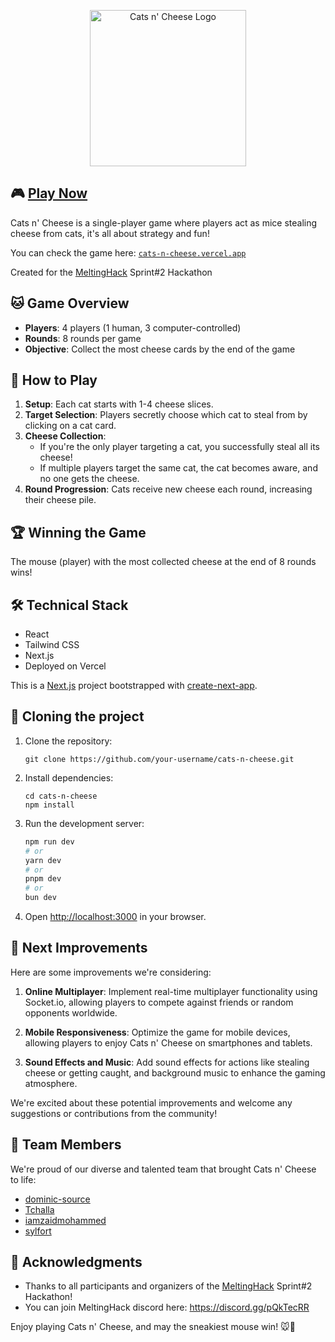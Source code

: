 <p align="center">
<img src="https://github.com/sylfort/cats-n-cheese/assets/24916160/ca222744-9e82-497e-ad5c-b6412e03491f" alt="Cats n' Cheese Logo" width="250" heigth="250"/>
</p>

## 🎮 [Play Now](https://cats-n-cheese.vercel.app)

Cats n' Cheese is a single-player game where players act as mice stealing cheese from cats, it's all about strategy and fun! 

You can check the game here: [`cats-n-cheese.vercel.app`](https://cats-n-cheese.vercel.app)

Created for the [MeltingHack](https://melting-hack.tokyo) Sprint#2 Hackathon

## 🐱 Game Overview

- **Players**: 4 players (1 human, 3 computer-controlled)
- **Rounds**: 8 rounds per game
- **Objective**: Collect the most cheese cards by the end of the game

## 📜 How to Play

1. **Setup**: Each cat starts with 1-4 cheese slices.
2. **Target Selection**: Players secretly choose which cat to steal from by clicking on a cat card.
3. **Cheese Collection**: 
   - If you're the only player targeting a cat, you successfully steal all its cheese!
   - If multiple players target the same cat, the cat becomes aware, and no one gets the cheese.
4. **Round Progression**: Cats receive new cheese each round, increasing their cheese pile.

## 🏆 Winning the Game

The mouse (player) with the most collected cheese at the end of 8 rounds wins!

## 🛠 Technical Stack

- React
- Tailwind CSS
- Next.js
- Deployed on Vercel

This is a [Next.js](https://nextjs.org/) project bootstrapped with [create-next-app](https://github.com/vercel/next.js/tree/canary/packages/create-next-app).

## 🚀 Cloning the project

1. Clone the repository:
   ```
   git clone https://github.com/your-username/cats-n-cheese.git
   ```
2. Install dependencies:
   ```
   cd cats-n-cheese
   npm install
   ```
3. Run the development server:
   ```bash
   npm run dev
   # or
   yarn dev
   # or
   pnpm dev
   # or
   bun dev
   ```
4. Open [http://localhost:3000](http://localhost:3000) in your browser.

## 🔮 Next Improvements
Here are some improvements we're considering:

1. **Online Multiplayer**: Implement real-time multiplayer functionality using Socket.io, allowing players to compete against friends or random opponents worldwide.

2. **Mobile Responsiveness**: Optimize the game for mobile devices, allowing players to enjoy Cats n' Cheese on smartphones and tablets.

3. **Sound Effects and Music**: Add sound effects for actions like stealing cheese or getting caught, and background music to enhance the gaming atmosphere.

We're excited about these potential improvements and welcome any suggestions or contributions from the community!

## 👥 Team Members
We're proud of our diverse and talented team that brought Cats n' Cheese to life:

- [dominic-source](https://github.com/dominic-source)
- [Tchalla](https://github.com/Tch4lla)
- [iamzaidmohammed](https://github.com/iamzaidmohammed)
- [sylfort](https://github.com/sylfort)

## 🙏 Acknowledgments

- Thanks to all participants and organizers of the [MeltingHack](https://melting-hack.tokyo/home) Sprint#2 Hackathon!
- You can join MeltingHack discord here: https://discord.gg/pQkTecRR

Enjoy playing Cats n' Cheese, and may the sneakiest mouse win! 🐭🧀

